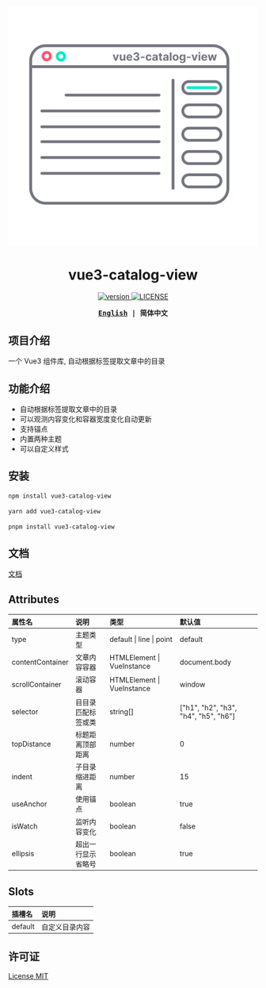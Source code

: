 <center>
  <img src="./logo.svg"/>
</center>

<h1 align="center">vue3-catalog-view</h1>

<p align="center">
  <a href="https://github.com/shilim-developer/vue3-catalog-view/blob/master">
    <img alt="version" src="https://img.shields.io/github/package-json/v/shilim-developer/vue3-catalog-view"/>
  </a>
  <a href="https://github.com/shilim-developer/vue3-catalog-view/blob/master/LICENSE">
    <img alt="LICENSE" src="https://img.shields.io/github/license/shilim-developer/vue3-catalog-view"/>
  </a>
</p>

<div align="center">
<strong>
<samp>

[English](README.md) | 简体中文

</samp>
</strong>
</div>

## 项目介绍

一个 Vue3 组件库, 自动根据标签提取文章中的目录

## 功能介绍

- 自动根据标签提取文章中的目录
- 可以观测内容变化和容器宽度变化自动更新
- 支持锚点
- 内置两种主题
- 可以自定义样式

## 安装

```sh
npm install vue3-catalog-view
```

```sh
yarn add vue3-catalog-view
```

```sh
pnpm install vue3-catalog-view
```

## 文档

[文档](https://shilim-developer.github.io/vue3-catalog-view/)

## Attributes

| 属性名           | 说明               | 类型                       | 默认值                               |
| :--------------- | :----------------- | :------------------------- | :----------------------------------- |
| type             | 主题类型           | default \| line \| point   | default                              |
| contentContainer | 文章内容容器       | HTMLElement \| VueInstance | document.body                        |
| scrollContainer  | 滚动容器           | HTMLElement \| VueInstance | window                               |
| selector         | 目目录匹配标签或类 | string[]                   | ["h1", "h2", "h3", "h4", "h5", "h6"] |
| topDistance      | 标题距离顶部距离   | number                     | 0                                    |
| indent           | 子目录缩进距离     | number                     | 15                                   |
| useAnchor        | 使用锚点           | boolean                    | true                                 |
| isWatch          | 监听内容变化       | boolean                    | false                                |
| ellipsis         | 超出一行显示省略号 | boolean                    | true                                 |

## Slots

| 插槽名  | 说明           |
| :------ | :------------- |
| default | 自定义目录内容 |

## 许可证

[License MIT](./LICENSE)
